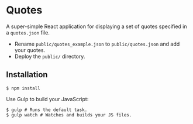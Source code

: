 Quotes
======

A super-simple React application for displaying a set of quotes specified in a `quotes.json` file.

- Rename `public/quotes_example.json` to `public/quotes.json` and add your quotes.
- Deploy the `public/` directory.

Installation
------------

```
$ npm install
```

Use Gulp to build your JavaScript:

```
$ gulp # Runs the default task.
$ gulp watch # Watches and builds your JS files.
```
